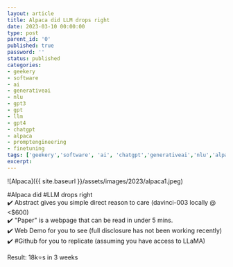 ```yaml
---
layout: article
title: Alpaca did LLM drops right
date: 2023-03-10 00:00:00
type: post
parent_id: '0'
published: true
password: ''
status: published
categories:
- geekery
- software
- ai
- generativeai
- nlu
- gpt3
- gpt
- llm
- gpt4
- chatgpt
- alpaca
- promptengineering
- finetuning
tags: ['geekery','software', 'ai', 'chatgpt','generativeai','nlu','alpaca','gpt3','gpt4','gpt','llm','chatgpt','promptengineering','finetuning']
excerpt: 
---
```


![Alpaca]({{ site.baseurl }}/assets/images/2023/alpaca1.jpeg)   

#Alpaca did #LLM drops right   
✔️ Abstract gives you simple direct reason to care (davinci-003 locally @ <$600)   
✔️ "Paper" is a webpage that can be read in under 5 mins.  
✔️ Web Demo for you to see (full disclosure has not been working recently)   
✔️ #Github for you to replicate (assuming you have access to LLaMA)   

Result: 18k⭐s in 3 weeks   

